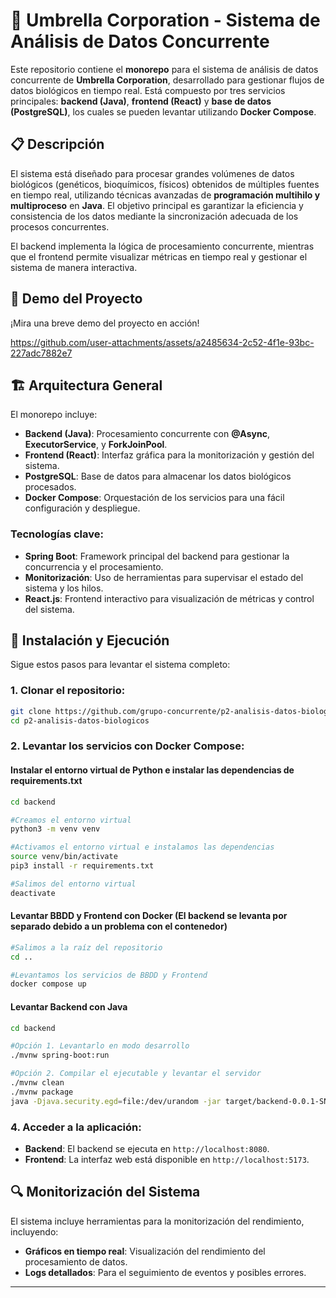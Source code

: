 # 🧬 Umbrella Corporation - Sistema de Análisis de Datos Concurrente

Este repositorio contiene el **monorepo** para el sistema de análisis de datos concurrente de **Umbrella Corporation**, desarrollado para gestionar flujos de datos biológicos en tiempo real. Está compuesto por tres servicios principales: **backend (Java)**, **frontend (React)** y **base de datos (PostgreSQL)**, los cuales se pueden levantar utilizando **Docker Compose**.

## 📋 Descripción

El sistema está diseñado para procesar grandes volúmenes de datos biológicos (genéticos, bioquímicos, físicos) obtenidos de múltiples fuentes en tiempo real, utilizando técnicas avanzadas de **programación multihilo y multiproceso** en **Java**. El objetivo principal es garantizar la eficiencia y consistencia de los datos mediante la sincronización adecuada de los procesos concurrentes.

El backend implementa la lógica de procesamiento concurrente, mientras que el frontend permite visualizar métricas en tiempo real y gestionar el sistema de manera interactiva.

## 🎥 Demo del Proyecto

¡Mira una breve demo del proyecto en acción!




https://github.com/user-attachments/assets/a2485634-2c52-4f1e-93bc-227adc7882e7





## 🏗️ Arquitectura General

El monorepo incluye:

- **Backend (Java)**: Procesamiento concurrente con **@Async**, **ExecutorService**, y **ForkJoinPool**.
- **Frontend (React)**: Interfaz gráfica para la monitorización y gestión del sistema.
- **PostgreSQL**: Base de datos para almacenar los datos biológicos procesados.
- **Docker Compose**: Orquestación de los servicios para una fácil configuración y despliegue.

### Tecnologías clave:

- **Spring Boot**: Framework principal del backend para gestionar la concurrencia y el procesamiento.
- **Monitorización**: Uso de herramientas para supervisar el estado del sistema y los hilos.
- **React.js**: Frontend interactivo para visualización de métricas y control del sistema.

## 🚀 Instalación y Ejecución

Sigue estos pasos para levantar el sistema completo:

### 1. Clonar el repositorio:

```bash
git clone https://github.com/grupo-concurrente/p2-analisis-datos-biologicos
cd p2-analisis-datos-biologicos
```

### 2. Levantar los servicios con Docker Compose:

#### Instalar el entorno virtual de Python e instalar las dependencias de requirements.txt
```bash
cd backend

#Creamos el entorno virtual
python3 -m venv venv

#Activamos el entorno virtual e instalamos las dependencias
source venv/bin/activate
pip3 install -r requirements.txt

#Salimos del entorno virtual
deactivate
```

#### Levantar BBDD y Frontend con Docker (El backend se levanta por separado debido a un problema con el contenedor)

```bash
#Salimos a la raíz del repositorio
cd ..

#Levantamos los servicios de BBDD y Frontend
docker compose up
```

#### Levantar Backend con Java

```bash
cd backend

#Opción 1. Levantarlo en modo desarrollo
./mvnw spring-boot:run

#Opción 2. Compilar el ejecutable y levantar el servidor
./mvnw clean
./mvnw package
java -Djava.security.egd=file:/dev/urandom -jar target/backend-0.0.1-SNAPSHOT.jar
```

### 4. Acceder a la aplicación:

- **Backend**: El backend se ejecuta en `http://localhost:8080`.
- **Frontend**: La interfaz web está disponible en `http://localhost:5173`.

## 🔍 Monitorización del Sistema

El sistema incluye herramientas para la monitorización del rendimiento, incluyendo:

- **Gráficos en tiempo real**: Visualización del rendimiento del procesamiento de datos.
- **Logs detallados**: Para el seguimiento de eventos y posibles errores.

---
